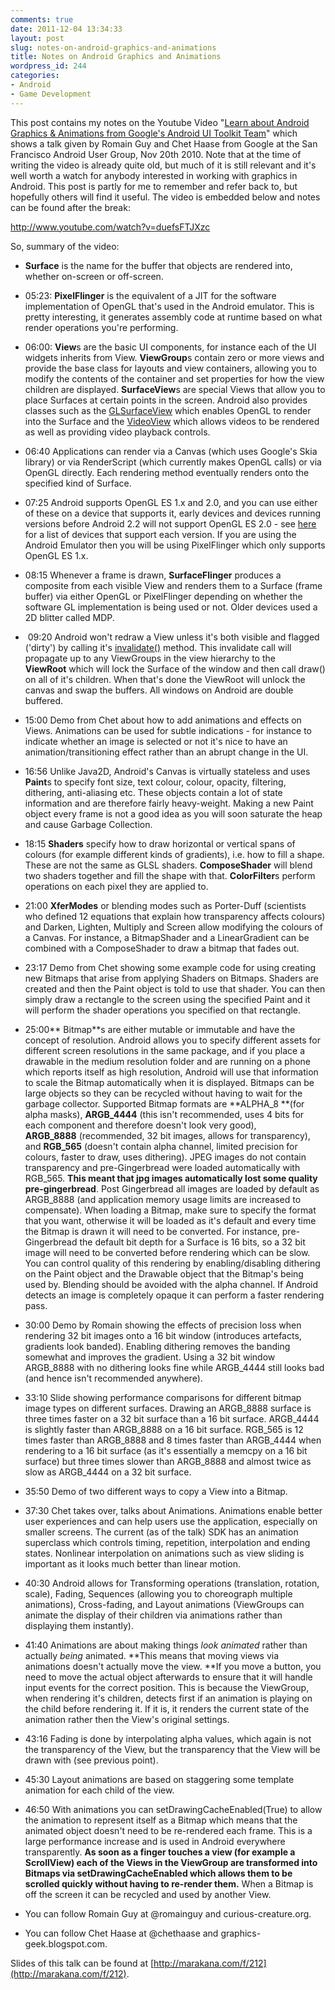 ```yaml
---
comments: true
date: 2011-12-04 13:34:33
layout: post
slug: notes-on-android-graphics-and-animations
title: Notes on Android Graphics and Animations
wordpress_id: 244
categories:
- Android
- Game Development
---
```


This post contains my notes on the Youtube Video "[Learn about Android Graphics & Animations from Google's Android UI Toolkit Team](http://www.youtube.com/watch?v=duefsFTJXzc)" which shows a talk given by Romain Guy and Chet Haase from Google at the San Francisco Android User Group, Nov 20th 2010. Note that at the time of writing the video is already quite old, but much of it is still relevant and it's well worth a watch for anybody interested in working with graphics in Android. This post is partly for me to remember and refer back to, but hopefully others will find it useful. The video is embedded below and notes can be found after the break:

http://www.youtube.com/watch?v=duefsFTJXzc

So, summary of the video:



	
  * **Surface** is the name for the buffer that objects are rendered into, whether on-screen or off-screen.

	
  * 05:23: **PixelFlinger** is the equivalent of a JIT for the software implementation of OpenGL that's used in the Android emulator. This is pretty interesting, it generates assembly code at runtime based on what render operations you're performing.

	
  * 06:00: **View**s are the basic UI components, for instance each of the UI widgets inherits from View. **ViewGroup**s contain zero or more views and provide the base class for layouts and view containers, allowing you to modify the contents of the container and set properties for how the view children are displayed. **SurfaceView**s are special Views that allow you to place Surfaces at certain points in the screen. Android also provides classes such as the [GLSurfaceView](http://developer.android.com/reference/android/opengl/GLSurfaceView.html) which enables OpenGL to render into the Surface and the [VideoView](http://developer.android.com/reference/android/widget/VideoView.html) which allows videos to be rendered as well as providing video playback controls.

	
  * 06:40 Applications can render via a Canvas (which uses Google's Skia library) or via RenderScript (which currently makes OpenGL calls) or via OpenGL directly. Each rendering method eventually renders onto the specified kind of Surface.

	
  * 07:25 Android supports OpenGL ES 1.x and 2.0, and you can use either of these on a device that supports it, early devices and devices running versions before Android 2.2 will not support OpenGL ES 2.0 - see [here](https://secure.wikimedia.org/wikipedia/en/wiki/OpenGL_ES#Usage) for a list of devices that support each version. If you are using the Android Emulator then you will be using PixelFlinger which only supports OpenGL ES 1.x.

	
  * 08:15 Whenever a frame is drawn, **SurfaceFlinger** produces a composite from each visible View and renders them to a Surface (frame buffer) via either OpenGL or PixelFlinger depending on whether the software GL implementation is being used or not. Older devices used a 2D blitter called MDP.

	
  *  09:20 Android won't redraw a View unless it's both visible and flagged ('dirty') by calling it's [invalidate()](http://developer.android.com/reference/android/view/View.html#invalidate()) method. This invalidate call will propagate up to any ViewGroups in the view hierarchy to the **ViewRoot** which will lock the Surface of the window and then call draw() on all of it's children. When that's done the ViewRoot will unlock the canvas and swap the buffers. All windows on Android are double buffered.

	
  * 15:00 Demo from Chet about how to add animations and effects on Views. Animations can be used for subtle indications - for instance to indicate whether an image is selected or not it's nice to have an animation/transitioning effect rather than an abrupt change in the UI.

	
  * 16:56 Unlike Java2D, Android's Canvas is virtually stateless and uses **Paint**s to specify font size, text colour, colour, opacity, filtering, dithering, anti-aliasing etc. These objects contain a lot of state information and are therefore fairly heavy-weight. Making a new Paint object every frame is not a good idea as you will soon saturate the heap and cause Garbage Collection.

	
  * 18:15 **Shaders** specify how to draw horizontal or vertical spans of colours (for example different kinds of gradients), i.e. how to fill a shape. These are not the same as GLSL shaders. **ComposeShader** will blend two shaders together and fill the shape with that. **ColorFilter**s perform operations on each pixel they are applied to.

	
  * 21:00 **XferModes** or blending modes such as Porter-Duff (scientists who defined 12 equations that explain how transparency affects colours) and Darken, Lighten, Multiply and Screen allow modifying the colours of a Canvas. For instance, a BitmapShader and a LinearGradient can be combined with a ComposeShader to draw a bitmap that fades out.

	
  * 23:17 Demo from Chet showing some example code for using creating new Bitmaps that arise from applying Shaders on Bitmaps. Shaders are created and then the Paint object is told to use that shader. You can then simply draw a rectangle to the screen using the specified Paint and it will perform the shader operations you specified on that rectangle.

	
  * 25:00** Bitmap**s are either mutable or immutable and have the concept of resolution. Android allows you to specify different assets for different screen resolutions in the same package, and if you place a drawable in the medium resolution folder and are running on a phone which reports itself as high resolution, Android will use that information to scale the Bitmap automatically when it is displayed. Bitmaps can be large objects so they can be recycled without having to wait for the garbage collector. Supported Bitmap formats are **ALPHA_8 **(for alpha masks), **ARGB_4444** (this isn't recommended, uses 4 bits for each component and therefore doesn't look very good), **ARGB_8888** (recommended, 32 bit images, allows for transparency), and **RGB_565** (doesn't contain alpha channel, limited precision for colours, faster to draw, uses dithering). JPEG images do not contain transparency and pre-Gingerbread were loaded automatically with RGB_565. **This meant that jpg images automatically lost some quality pre-gingerbread**. Post Gingerbread all images are loaded by default as ARGB_8888 (and application memory usage limits are increased to compensate). When loading a Bitmap, make sure to specify the format that you want, otherwise it will be loaded as it's default and every time the Bitmap is drawn it will need to be converted. For instance, pre-Gingerbread the default bit depth for a Surface is 16 bits, so a 32 bit image will need to be converted before rendering which can be slow. You can control quality of this rendering by enabling/disabling dithering on the Paint object and the Drawable object that the Bitmap's being used by. Blending should be avoided with the alpha channel. If Android detects an image is completely opaque it can perform a faster rendering pass.

	
  * 30:00 Demo by Romain showing the effects of precision loss when rendering 32 bit images onto a 16 bit window (introduces artefacts, gradients look banded). Enabling dithering removes the banding somewhat and improves the gradient. Using a 32 bit window ARGB_8888 with no dithering looks fine while ARGB_4444 still looks bad (and hence isn't recommended anywhere).

	
  * 33:10 Slide showing performance comparisons for different bitmap image types on different surfaces. Drawing an ARGB_8888 surface is three times faster on a 32 bit surface than a 16 bit surface. ARGB_4444 is slightly faster than ARGB_8888 on a 16 bit surface. RGB_565 is 12 times faster than ARGB_8888 and 8 times faster than ARGB_4444 when rendering to a 16 bit surface (as it's essentially a memcpy on a 16 bit surface) but three times slower than ARGB_8888 and almost twice as slow as ARGB_4444 on a 32 bit surface.

	
  * 35:50 Demo of two different ways to copy a View into a Bitmap.

	
  * 37:30 Chet takes over, talks about Animations. Animations enable better user experiences and can help users use the application, especially on smaller screens. The current (as of the talk) SDK has an animation superclass which controls timing, repetition, interpolation and ending states. Nonlinear interpolation on animations such as view sliding is important as it looks much better than linear motion.

	
  * 40:30 Android allows for Transforming operations (translation, rotation, scale), Fading, Sequences (allowing you to choreograph multiple animations), Cross-fading, and Layout animations (ViewGroups can animate the display of their children via animations rather than displaying them instantly).

	
  * 41:40 Animations are about making things _look animated_ rather than actually _being_ animated. **This means that moving views via animations doesn't actually move the view. **If you move a button, you need to move the actual object afterwards to ensure that it will handle input events for the correct position. This is because the ViewGroup, when rendering it's children, detects first if an animation is playing on the child before rendering it. If it is, it renders the current state of the animation rather then the View's original settings.

	
  * 43:16 Fading is done by interpolating alpha values, which again is not the transparency of the View, but the transparency that the View will be drawn with (see previous point).

	
  * 45:30 Layout animations are based on staggering some template animation for each child of the view.

	
  * 46:50 With animations you can setDrawingCacheEnabled(True) to allow the animation to represent itself as a Bitmap which means that the animated object doesn't need to be re-rendered each frame. This is a large performance increase and is used in Android everywhere transparently. **As soon as a finger touches a view (for example a ScrollView) each of the Views in the ViewGroup are transformed into Bitmaps via setDrawingCacheEnabled which allows them to be scrolled quickly without having to re-render them.** When a Bitmap is off the screen it can be recycled and used by another View.

	
  * You can follow Romain Guy at @romainguy and curious-creature.org.

	
  * You can follow Chet Haase at @chethaase and graphics-geek.blogspot.com.




Slides of this talk can be found at [http://marakana.com/f/212](http://marakana.com/f/212).
